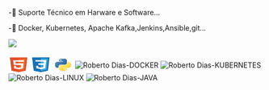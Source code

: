-🔭 Suporte Técnico em Harware e Software...

-🌱 Docker, Kubernetes, Apache Kafka,Jenkins,Ansible,git...

<div>
<picture>
<source 
  srcset="https://github-readme-stats.vercel.app/api?username=tchevy&show_icons=true&theme=darcula"
  media="(prefers-color-scheme:darcula)"
/>
<source
  srcset="https://github-readme-stats.vercel.app/api?username=tchevy&show_icons=true"
  media="(prefers-color-scheme: light), (prefers-color-scheme: no-preference)"
/>
<img src="https://github-readme-stats.vercel.app/api?username=tchevy&show_icons=true" />
</picture>
<div>


<div style="display: inline_block"><br>

  <img align="center" alt="Roberto Dias-HTML" height="30" width="40" src="https://raw.githubusercontent.com/devicons/devicon/master/icons/html5/html5-original.svg">
  <img align="center" alt="Roberto Dias-CSS" height="30" width="40" src="https://raw.githubusercontent.com/devicons/devicon/master/icons/css3/css3-original.svg">
  <img align="center" alt="Roberto Dias-PYTHON" height="30" width="40" src="https://raw.githubusercontent.com/devicons/devicon/master/icons/python/python-original.svg">
  <img align="center" alt="Roberto Dias-DOCKER" height="30" whidth="40" src="https://cdn.jsdelivr.net/gh/devicons/devicon/icons/docker/docker-original-wordmark.svg" />
  <img align="center" alt="Roberto Dias-KUBERNETES" height="30" whidth="40" src="https://cdn.jsdelivr.net/gh/devicons/devicon/icons/kubernetes/kubernetes-plain.svg" />
  <img align="center" alt="Roberto Dias-LINUX" height="30" whidth="40" src="https://cdn.jsdelivr.net/gh/devicons/devicon/icons/linux/linux-original.svg" />
  <img align="center" alt="Roberto Dias-JAVA" height="30" whidth="40" src="https://cdn.jsdelivr.net/gh/devicons/devicon/icons/java/java-original.svg" />
   
</div>

